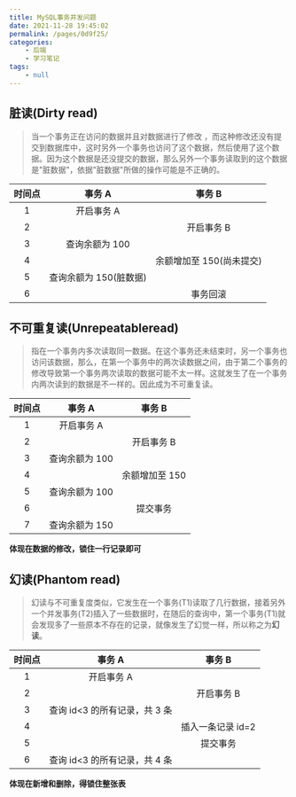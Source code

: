 ```yaml
---
title: MySQL事务并发问题
date: 2021-11-28 19:45:02
permalink: /pages/0d9f25/
categories:
    - 后端
    - 学习笔记
tags:
    - null
---
```


## 脏读(Dirty read)

> 当一个事务正在访问的数据并且对数据进行了修改 ，而这种修改还没有提交到数据库中，这时另外一个事务也访问了这个数据，然后使用了这个数据。因为这个数据是还没提交的数据，那么另外一个事务读取到的这个数据是"脏数据"，依据"脏数据"所做的操作可能是不正确的。

| 时间点 |         事务 A         |          事务 B          |
| :----: | :--------------------: | :----------------------: |
|   1    |       开启事务 A       |                          |
|   2    |                        |        开启事务 B        |
|   3    |     查询余额为 100     |                          |
|   4    |                        | 余额增加至 150(尚未提交) |
|   5    | 查询余额为 150(脏数据) |                          |
|   6    |                        |         事务回滚         |

## 不可重复读(Unrepeatableread)

> 指在一个事务内多次读取同一数据。在这个事务还未结束时，另一个事务也访问该数据，那么，在第一个事务中的两次读数据之间，由于第二个事务的修改导致第一个事务两次读取的数据可能不太一样。这就发生了在一个事务内两次读到的数据是不一样的。因此成为不可重复读。

| 时间点 |     事务 A     |     事务 B     |
| :----: | :------------: | :------------: |
|   1    |   开启事务 A   |                |
|   2    |                |   开启事务 B   |
|   3    | 查询余额为 100 |                |
|   4    |                | 余额增加至 150 |
|   5    | 查询余额为 100 |                |
|   6    |                |    提交事务    |
|   7    | 查询余额为 150 |                |

**体现在数据的修改，锁住一行记录即可**

## 幻读(Phantom read)

> 幻读与不可重复度类似，它发生在一个事务(T1)读取了几行数据，接着另外一个并发事务(T2)插入了一些数据时，在随后的查询中，第一个事务(T1)就会发现多了一些原本不存在的记录，就像发生了幻觉一样，所以称之为**幻读**。

| 时间点 |            事务 A             |      事务 B       |
| :----: | :---------------------------: | :---------------: |
|   1    |          开启事务 A           |                   |
|   2    |                               |    开启事务 B     |
|   3    | 查询 id<3 的所有记录，共 3 条 |                   |
|   4    |                               | 插入一条记录 id=2 |
|   5    |                               |     提交事务      |
|   6    | 查询 id<3 的所有记录，共 4 条 |                   |

**体现在新增和删除，得锁住整张表**
